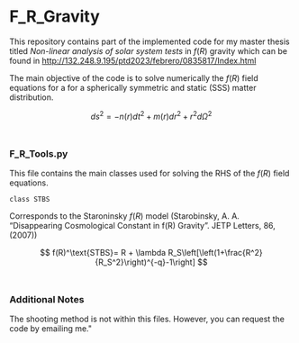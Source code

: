 # F_R_Gravity

This repository contains part of the implemented code for my master thesis titled *Non-linear analysis of solar system tests* in $f(R)$ gravity which can be found in  http://132.248.9.195/ptd2023/febrero/0835817/Index.html

The main objective of the code is to solve numerically the $f(R)$ field equations for a 
for a spherically symmetric and static (SSS) matter distribution.

$$
ds^2 =-n(r)dt^2+m(r)dr^2+  r^2 d\Omega^2
$$
<br/>

### F_R_Tools.py
   This file contains the main classes used for solving the RHS of the $f(R)$ field equations. 

   ```
   class STBS
   ```
Corresponds to the Staroninsky $f(R)$ model (Starobinsky, A. A. “Disappearing Cosmological Constant in f(R) Gravity”. JETP Letters, 86, (2007))

$$
    f(R)^\text{STBS}= R + \lambda R_S\left[\left(1+\frac{R^2}{R_S^2}\right)^{-q}-1\right]
$$
<br/>



### Additional Notes

The shooting method is not within this files. However, you can request the code by emailing me."


<br/>



